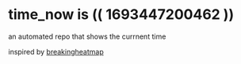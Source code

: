 # time_now is (( 1693447200462 ))

an automated repo that shows the currnent time

inspired by [breakingheatmap](https://github.com/breakingheatmap/breakingheatmap)